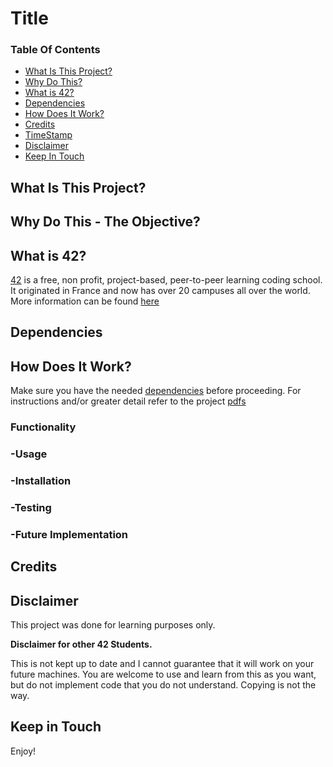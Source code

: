 # Title

### Table Of Contents
* [What Is This Project?](#what-is-this-project)
* [Why Do This?](#why-do-this)
* [What is 42?](#what-is-42)
* [Dependencies](#dependencies)
* [How Does It Work?](#how-does-it-work)
* [Credits](#credits)
* [TimeStamp](#timestamp)
* [Disclaimer](#disclaimer)
* [Keep In Touch](#keep-in-touch)

## What Is This Project?  

## Why Do This - The Objective?  

## What is 42?  
[42][42] is a free, non profit, project-based, peer-to-peer learning coding school. It originated in France and now has over 20 campuses all over the world. More information can be found [here][42] 

## Dependencies  

## How Does It Work?  
Make sure you have the needed [dependencies](#dependencies) before proceeding.
For instructions and/or greater detail refer to the project [pdfs][pdfs]
### Functionality  

### -Usage  

### -Installation  

### -Testing  

### -Future Implementation  

## Credits  

## Disclaimer

This project was done for learning purposes only.  

**Disclaimer for other 42 Students.**

This is not kept up to date and I cannot guarantee that it will work on your future machines. You are welcome to use and learn from this as you want, but do not implement code that you do not understand. Copying is not the way. 

## Keep in Touch



Enjoy!

[42]: http://42.us.org "42 USA"
[pdfs]:  "Pdfs"